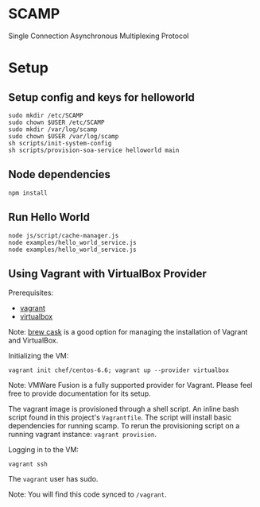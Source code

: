 SCAMP
=====

Single Connection Asynchronous Multiplexing Protocol

Setup
=============

Setup config and keys for helloworld
-----------------------------------

    sudo mkdir /etc/SCAMP
    sudo chown $USER /etc/SCAMP
    sudo mkdir /var/log/scamp
    sudo chown $USER /var/log/scamp
    sh scripts/init-system-config
    sh scripts/provision-soa-service helloworld main

Node dependencies
-----------------

    npm install

Run Hello World
---------------

    node js/script/cache-manager.js
    node examples/hello_world_service.js
    node examples/hello_world_service.js

Using Vagrant with VirtualBox Provider
--------------------------------------

Prerequisites:

  * [vagrant](https://www.vagrantup.com/)
  * [virtualbox](https://www.virtualbox.org/wiki/Downloads)

Note: [brew cask](https://github.com/caskroom/homebrew-cask) is a good option for managing the installation of Vagrant and VirtualBox.

Initializing the VM:

    vagrant init chef/centos-6.6; vagrant up --provider virtualbox

Note: VMWare Fusion is a fully supported provider for Vagrant. Please feel free to provide documentation for its setup.

The vagrant image is provisioned through a shell script. An inline bash script found in this project's `Vagrantfile`. The script will install basic dependencies for running scamp. To rerun the provisioning script on a running vagrant instance: `vagrant provision`.

Logging in to the VM:

    vagrant ssh

The `vagrant` user has sudo.

Note: You will find this code synced to `/vagrant`.